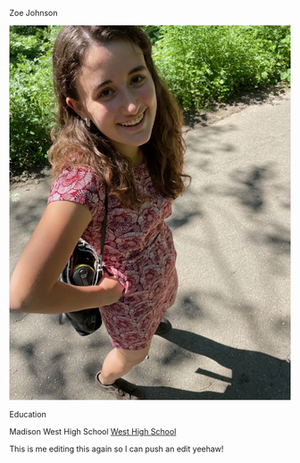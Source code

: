 Zoe Johnson

![Cat](IMG_2733.jpg)

Education

Madison West High School
[West High School](https://west.madison.k12.wi.us/)

This is me editing this again so I can push an edit yeehaw!